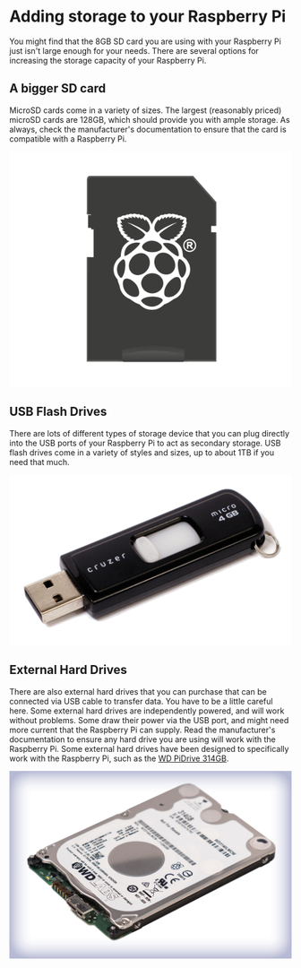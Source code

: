 # Adding storage to your Raspberry Pi

You might find that the 8GB SD card you are using with your Raspberry Pi just isn't large enough for your needs. There are several options for increasing the storage capacity of your Raspberry Pi.

## A bigger SD card

MicroSD cards come in a variety of sizes. The largest (reasonably priced) microSD cards are 128GB, which should provide you with ample storage. As always, check the manufacturer's documentation to ensure that the card is compatible with a Raspberry Pi.

![](images/noobs-card.png)

## USB Flash Drives

There are lots of different types of storage device that you can plug directly into the USB ports of your Raspberry Pi to act as secondary storage. USB flash drives come in a variety of styles and sizes, up to about 1TB if you need that much.

![](images/flash_drive.png)

## External Hard Drives

There are also external hard drives that you can purchase that can be connected via USB cable to transfer data. You have to be a little careful here. Some external hard drives are independently powered, and will work without problems. Some draw their power via the USB port, and might need more current that the Raspberry Pi can supply. Read the manufacturer's documentation to ensure any hard drive you are using will work with the Raspberry Pi. Some external hard drives have been designed to specifically work with the Raspberry Pi, such as the [WD PiDrive 314GB](http://wdlabs.wd.com/products/wd-pidrive-314gb/).

![](images/Pi314.jpg)

